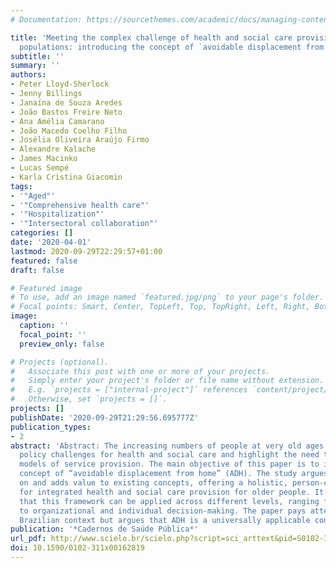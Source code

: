 ```yaml
---
# Documentation: https://sourcethemes.com/academic/docs/managing-content/

title: 'Meeting the complex challenge of health and social care provision for rapidly-ageing
  populations: introducing the concept of `avoidable displacement from home`'
subtitle: ''
summary: ''
authors:
- Peter Lloyd-Sherlock
- Jenny Billings
- Janaína de Souza Aredes
- João Bastos Freire Neto
- Ana Amélia Camarano
- João Macedo Coelho Filho
- Josélia Oliveira Araújo Firmo
- Alexandre Kalache
- James Macinko
- Lucas Sempé
- Karla Cristina Giacomin
tags:
- '"Aged"'
- '"Comprehensive health care"'
- '"Hospitalization"'
- '"Intersectoral collaboration"'
categories: []
date: '2020-04-01'
lastmod: 2020-09-29T22:29:57+01:00
featured: false
draft: false

# Featured image
# To use, add an image named `featured.jpg/png` to your page's folder.
# Focal points: Smart, Center, TopLeft, Top, TopRight, Left, Right, BottomLeft, Bottom, BottomRight.
image:
  caption: ''
  focal_point: ''
  preview_only: false

# Projects (optional).
#   Associate this post with one or more of your projects.
#   Simply enter your project's folder or file name without extension.
#   E.g. `projects = ["internal-project"]` references `content/project/deep-learning/index.md`.
#   Otherwise, set `projects = []`.
projects: []
publishDate: '2020-09-29T21:29:56.695777Z'
publication_types:
- 2
abstract: 'Abstract: The increasing numbers of people at very old ages pose specific
  policy challenges for health and social care and highlight the need to rethink established
  models of service provision. The main objective of this paper is to introduce the
  concept of “avoidable displacement from home” (ADH). The study argues that ADH builds
  on and adds value to existing concepts, offering a holistic, person-centered framework
  for integrated health and social care provision for older people. It also demonstrates
  that this framework can be applied across different levels, ranging from macro policymaking
  to organizational and individual decision-making. The paper pays attention to the
  Brazilian context but argues that ADH is a universally applicable concept.'
publication: '*Cadernos de Saúde Pública*'
url_pdf: http://www.scielo.br/scielo.php?script=sci_arttext&pid=S0102-311X2020000303001&tlng=en
doi: 10.1590/0102-311x00162819
---
```

